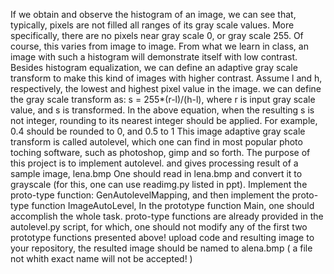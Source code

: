 If we obtain and observe the histogram of an image, we can see that, typically, pixels are not filled all ranges of its gray scale values. More specifically, there are no pixels near gray scale 0, or gray scale 255. Of course, this varies from image to image. 
From what we learn in class, an image with such a histogram will demonstrate itself with low contrast. Besides histogram equalization, we can define an adaptive gray scale transform to make this kind of images with higher contrast. 
Assume l and h, respectively, the lowest and highest pixel value in the image. we can define the gray scale transform as: s = 255*(r-l)/(h-l), where r is input gray scale value, and s is transformed. In the above equation, when the resulting s is not integer, rounding to its nearest integer should be applied. For example, 0.4 should be rounded to 0, and 0.5 to 1
This image adaptive gray scale transform is called autolevel, which one can find in most popular photo toching software, such as photoshop, gimp and so forth.
The purpose of this project is to implement autolevel. and gives processing result of a sample image, lena.bmp
One should read in lena.bmp and convert it to grayscale (for this, one can use readimg.py listed in ppt). Implement the proto-type function: GenAutolevelMapping, and then implement the proto-type function ImageAutoLevel, In the prototype function Main, one should accomplish the whole task. proto-type functions are already provided in the autolevel.py script, for which, one should not modify any of the first two prototype functions presented above!
upload code and resulting image to your repository, the resulted image should be named to alena.bmp ( a file not whith exact name will not be accepted! )
